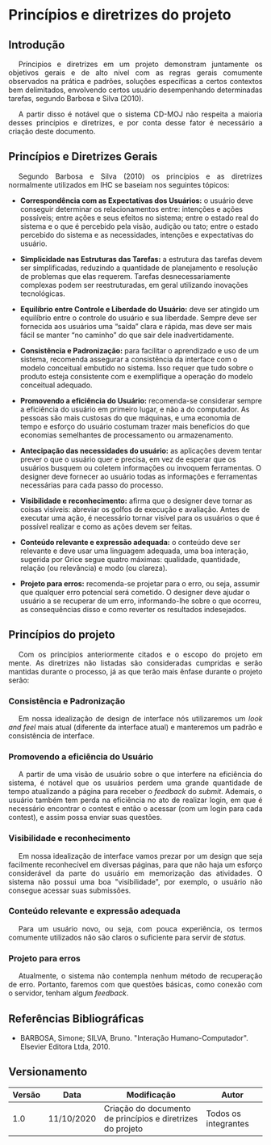 # Princípios e diretrizes do projeto

## Introdução

<p style="text-indent: 20px; text-align: justify">
Príncipios e diretrizes em um projeto demonstram juntamente os objetivos gerais e de alto nível com as regras gerais comumente observados na prática e padrões, soluções específicas a certos contextos bem delimitados, envolvendo certos usuário desempenhando determinadas tarefas, segundo Barbosa e Silva (2010).
</p>

<p style="text-indent: 20px; text-align: justify">
A partir disso é notável que o sistema CD-MOJ não respeita a maioria desses princípios e diretrizes, e por conta desse fator é necessário a criação deste documento.
</p>

## Princípios e Diretrizes Gerais 

<p style="text-indent: 20px; text-align: justify">
Segundo Barbosa e Silva (2010) os princípios e as diretrizes normalmente utilizados em IHC se baseiam nos seguintes tópicos:
</p>

- **Correspondência com as Expectativas dos Usuários:** o usuário deve conseguir determinar os relacionamentos entre: intenções e ações possíveis; entre ações e seus efeitos no sistema; entre o estado real do sistema e o que é percebido pela visão, audição ou tato; entre o estado percebido do sistema e as necessidades, intenções e expectativas do usuário.

- **Simplicidade nas Estruturas das Tarefas:** a estrutura das tarefas devem ser simplificadas, reduzindo a quantidade de planejamento e resolução de problemas que elas requerem. Tarefas desnecessariamente complexas podem ser reestruturadas, em geral utilizando inovações tecnológicas.

- **Equilíbrio entre Controle e Liberdade do Usuário:** deve ser atingido um equilíbrio entre o controle do usuário e sua liberdade. Sempre deve ser fornecida aos usuários uma “saída” clara e rápida, mas deve ser mais fácil se manter “no caminho” do que sair dele inadvertidamente.

- **Consistência e Padronização:** para facilitar o aprendizado e uso de um sistema, recomenda assegurar a consistência da interface com o modelo conceitual embutido no sistema. Isso requer que tudo sobre o produto esteja consistente com e exemplifique a operação do modelo conceitual adequado.

- **Promovendo a eficiência do Usuário:** recomenda-se considerar sempre a eficiência do usuário em primeiro lugar, e não a do computador. As pessoas são mais custosas do que máquinas, e uma economia de tempo e esforço do usuário costumam trazer mais benefícios do que economias semelhantes de processamento ou armazenamento.

- **Antecipação das necessidades do usuário:** as aplicações devem tentar prever o que o usuário quer e precisa, em vez de esperar que os usuários busquem ou coletem informações ou invoquem ferramentas. O designer deve fornecer ao usuário todas as informações e ferramentas necessárias para cada passo do processo.

- **Visibilidade e reconhecimento:** afirma que o designer deve tornar as coisas visíveis: abreviar os golfos de execução e avaliação. Antes de executar uma ação, é necessário tornar visível para os usuários o que é possível realizar e como as ações devem ser feitas.

- **Conteúdo relevante e expressão adequada:** o conteúdo deve ser relevante e deve usar uma linguagem adequada, uma boa interação, sugerida por Grice segue quatro máximas: qualidade, quantidade, relação (ou relevância) e modo (ou clareza).

- **Projeto para erros:** recomenda-se projetar para o erro, ou seja, assumir que qualquer erro potencial será cometido. O designer deve ajudar o usuário a se recuperar de um erro, informando-lhe sobre o que ocorreu, as consequências disso e como reverter os resultados indesejados.

## Princípios do projeto

<p style="text-indent: 20px; text-align: justify">
Com os princípios anteriormente citados e o escopo do projeto em mente. As diretrizes não listadas são consideradas cumpridas e serão mantidas durante o processo, já as que terão mais ênfase durante o projeto serão:
</p>

### Consistência e Padronização

<p style="text-indent: 20px; text-align: justify">
Em nossa idealização de design de interface nós utilizaremos um <i>look and feel</i> mais atual (diferente da interface atual) e manteremos um padrão e consistência de interface.
</p>

### Promovendo a eficiência do Usuário

<p style="text-indent: 20px; text-align: justify">
A partir de uma visão de usuário sobre o que interfere na eficiência do sistema, é notável que os usuários perdem uma grande quantidade de tempo atualizando a página para receber o <i>feedback</i> do <i>submit</i>. Ademais, o usuário também tem perda na eficiência no ato de realizar login, em que é necessário encontrar o contest e então o acessar (com um login para cada contest), e assim possa enviar suas questões.
</p>

### Visibilidade e reconhecimento

<p style="text-indent: 20px; text-align: justify">
Em nossa idealização de interface vamos prezar por um design que seja facilmente reconhecível em diversas páginas, para que não haja um esforço considerável da parte do usuário em memorização das atividades. O sistema não possui uma boa "visibilidade", por exemplo, o usuário não consegue acessar suas submissões.
</p>

### Conteúdo relevante e expressão adequada

<p style="text-indent: 20px; text-align: justify">
Para um usuário novo, ou seja, com pouca experiência, os termos comumente utilizados não são claros o suficiente para servir de <i>status</i>.
</p>

### Projeto para erros

<p style="text-indent: 20px; text-align: justify">
Atualmente, o sistema não contempla nenhum método de recuperação de erro. Portanto, faremos com que questões básicas, como conexão com o servidor, tenham algum <i>feedback</i>.
</p>

## Referências Bibliográficas

- BARBOSA, Simone; SILVA, Bruno. "Interação Humano-Computador". Elsevier Editora Ltda, 2010.

## Versionamento
| Versão | Data | Modificação | Autor |
|--|--|--|--|
| 1.0 | 11/10/2020 | Criação do documento de princípios e diretrizes do projeto | Todos os integrantes |
